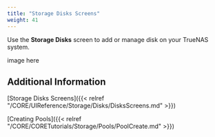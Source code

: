```yaml
---
title: "Storage Disks Screens"
weight: 41
---
```


Use the **Storage Disks** screen to add or manage disk on your TrueNAS system.

image here






## Additional Information

[Storage Disks Screens]({{< relref "/CORE/UIReference/Storage/Disks/DisksScreens.md" >}})

[Creating Pools]({{< relref "/CORE/CORETutorials/Storage/Pools/PoolCreate.md" >}})
